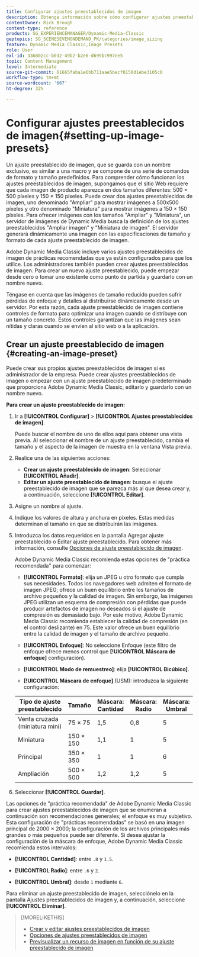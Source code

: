 ```yaml
---
title: Configurar ajustes preestablecidos de imagen
description: Obtenga información sobre cómo configurar ajustes preestablecidos de imagen en Adobe Dynamic Media Classic.
contentOwner: Rick Brough
content-type: reference
products: SG_EXPERIENCEMANAGER/Dynamic-Media-Classic
geptopics: SG_SCENESEVENONDEMAND_PK/categories/image_sizing
feature: Dynamic Media Classic,Image Presets
role: User
exl-id: 336802cc-b032-49b2-b2e6-d699bc997ee5
topic: Content Management
level: Intermediate
source-git-commit: 61665faba1e6bb711aae5becf0150d1ebe3105c0
workflow-type: tm+mt
source-wordcount: '667'
ht-degree: 32%

---
```


# Configurar ajustes preestablecidos de imagen{#setting-up-image-presets}

Un ajuste preestablecido de imagen, que se guarda con un nombre exclusivo, es similar a una macro y se compone de una serie de comandos de formato y tamaño predefinidos. Para comprender cómo funcionan los ajustes preestablecidos de imagen, supongamos que el sitio Web requiere que cada imagen de producto aparezca en dos tamaños diferentes: 500 × 500 píxeles y 150 × 150 píxeles. Puede crear dos ajustes preestablecidos de imagen, uno denominado &quot;Ampliar&quot; para mostrar imágenes a 500x500 píxeles y otro denominado &quot;Miniatura&quot; para mostrar imágenes a 150 × 150 píxeles. Para ofrecer imágenes con los tamaños &quot;Ampliar&quot; y &quot;Miniatura&quot;, un servidor de imágenes de Dynamic Media busca la definición de los ajustes preestablecidos &quot;Ampliar imagen&quot; y &quot;Miniatura de imagen&quot;. El servidor generará dinámicamente una imagen con las especificaciones de tamaño y formato de cada ajuste preestablecido de imagen.

Adobe Dynamic Media Classic incluye varios ajustes preestablecidos de imagen de prácticas recomendadas que ya están configurados para que los utilice. Los administradores también pueden crear ajustes preestablecidos de imagen. Para crear un nuevo ajuste preestablecido, puede empezar desde cero o tomar uno existente como punto de partida y guardarlo con un nombre nuevo.

Téngase en cuenta que las imágenes de tamaño reducido pueden sufrir pérdidas de enfoque y detalles al distribuirse dinámicamente desde un servidor. Por esta razón, cada ajuste preestablecido de imagen contiene controles de formato para optimizar una imagen cuando se distribuye con un tamaño concreto. Estos controles garantizan que las imágenes sean nítidas y claras cuando se envíen al sitio web o a la aplicación.

## Crear un ajuste preestablecido de imagen {#creating-an-image-preset}

Puede crear sus propios ajustes preestablecidos de imagen si es administrador de la empresa. Puede crear ajustes preestablecidos de imagen o empezar con un ajuste preestablecido de imagen predeterminado que proporciona Adobe Dynamic Media Classic, editarlo y guardarlo con un nombre nuevo.

**Para crear un ajuste preestablecido de imagen:**

1. Ir a **[!UICONTROL Configurar]** > **[!UICONTROL Ajustes preestablecidos de imagen]**.

   Puede buscar el nombre de uno de ellos aquí para obtener una vista previa. Al seleccionar el nombre de un ajuste preestablecido, cambia el tamaño y el aspecto de la imagen de muestra en la ventana Vista previa.

1. Realice una de las siguientes acciones:

   * **Crear un ajuste preestablecido de imagen**: Seleccionar **[!UICONTROL Añadir]**.
   * **Editar un ajuste preestablecido de imagen**: busque el ajuste preestablecido de imagen que se parezca más al que desea crear y, a continuación, seleccione **[!UICONTROL Editar]**.

1. Asigne un nombre al ajuste.
1. Indique los valores de altura y anchura en píxeles. Estas medidas determinan el tamaño en que se distribuirán las imágenes.
1. Introduzca los datos requeridos en la pantalla Agregar ajuste preestablecido o Editar ajuste preestablecido. Para obtener más información, consulte [Opciones de ajuste preestablecido de imagen](application-setup.md#image_preset_options).

   Adobe Dynamic Media Classic recomienda estas opciones de &quot;práctica recomendada&quot; para comenzar:

   * **[!UICONTROL Formato]**: elija un JPEG u otro formato que cumpla sus necesidades. Todos los navegadores web admiten el formato de imagen JPEG; ofrece un buen equilibrio entre los tamaños de archivo pequeños y la calidad de imagen. Sin embargo, las imágenes JPEG utilizan un esquema de compresión con pérdidas que puede producir artefactos de imagen no deseados si el ajuste de compresión es demasiado bajo. Por este motivo, Adobe Dynamic Media Classic recomienda establecer la calidad de compresión (en el control deslizante) en 75. Este valor ofrece un buen equilibrio entre la calidad de imagen y el tamaño de archivo pequeño.

   * **[!UICONTROL Enfoque]**: No seleccione Enfoque (este filtro de enfoque ofrece menos control que **[!UICONTROL Máscara de enfoque]** configuración).

   * **[!UICONTROL Modo de remuestreo]**: elija **[!UICONTROL Bicúbico]**.

   * **[!UICONTROL Máscara de enfoque]** (USM): introduzca la siguiente configuración:

   | Tipo de ajuste preestablecido | Tamaño | Máscara: Cantidad | Máscara: Radio | Máscara: Umbral |
   | --- | --- | --- | --- | --- |
   | Venta cruzada (miniatura mini) | 75 × 75 | 1,5 | 0,8 | 5 |
   | Miniatura | 150 × 150 | 1,1 | 1 | 5 |
   | Principal | 350 × 350 | 1 | 1 | 6 |
   | Ampliación | 500 × 500 | 1,2 | 1,2 | 5 |

1. Seleccionar **[!UICONTROL Guardar]**.

Las opciones de &quot;práctica recomendada&quot; de Adobe Dynamic Media Classic para crear ajustes preestablecidos de imagen que se enumeran a continuación son recomendaciones generales; el enfoque es muy subjetivo. Esta configuración de &quot;prácticas recomendadas&quot; se basó en una imagen principal de 2000 × 2000; la configuración de los archivos principales más grandes o más pequeños puede ser diferente. Si desea ajustar la configuración de la máscara de enfoque, Adobe Dynamic Media Classic recomienda estos intervalos:

* **[!UICONTROL Cantidad]**: entre `.8` y `1.5`.

* **[!UICONTROL Radio]**: entre `.6` y `2`.

* **[!UICONTROL Umbral]**: desde `1` mediante `6`.

Para eliminar un ajuste preestablecido de imagen, selecciónelo en la pantalla Ajustes preestablecidos de imagen y, a continuación, seleccione **[!UICONTROL Eliminar]**.

>[!MORELIKETHIS]
>
>* [Crear y editar ajustes preestablecidos de imagen](application-setup.md#creating_and_editing_image_presets)
>* [Opciones de ajustes preestablecidos de imagen](application-setup.md#image_preset_options)
>* [Previsualizar un recurso de imagen en función de su ajuste preestablecido de imagen](previewing-asset.md#previewing_an_image_asset_based_on_its_image_preset)
